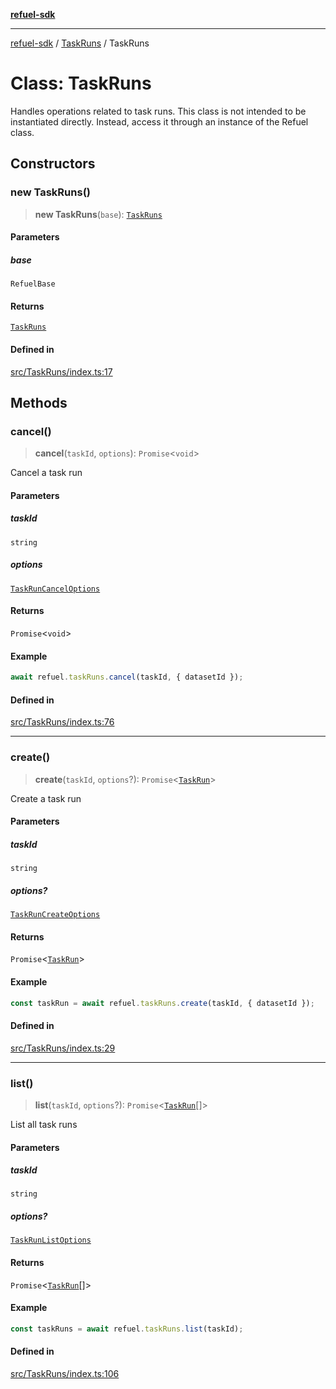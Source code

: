[**refuel-sdk**](../../README.md)

***

[refuel-sdk](../../modules.md) / [TaskRuns](../README.md) / TaskRuns

# Class: TaskRuns

Handles operations related to task runs.
This class is not intended to be instantiated directly.
Instead, access it through an instance of the Refuel class.

## Constructors

### new TaskRuns()

> **new TaskRuns**(`base`): [`TaskRuns`](TaskRuns.md)

#### Parameters

##### base

`RefuelBase`

#### Returns

[`TaskRuns`](TaskRuns.md)

#### Defined in

[src/TaskRuns/index.ts:17](https://github.com/refuel-ai/refuel-sdk/blob/16874f20b5fcb3c7bb7b9b1c20e6a2b25e10328d/src/TaskRuns/index.ts#L17)

## Methods

### cancel()

> **cancel**(`taskId`, `options`): `Promise`\<`void`\>

Cancel a task run

#### Parameters

##### taskId

`string`

##### options

[`TaskRunCancelOptions`](../../types/interfaces/TaskRunCancelOptions.md)

#### Returns

`Promise`\<`void`\>

#### Example

```ts
await refuel.taskRuns.cancel(taskId, { datasetId });
```

#### Defined in

[src/TaskRuns/index.ts:76](https://github.com/refuel-ai/refuel-sdk/blob/16874f20b5fcb3c7bb7b9b1c20e6a2b25e10328d/src/TaskRuns/index.ts#L76)

***

### create()

> **create**(`taskId`, `options`?): `Promise`\<[`TaskRun`](../../types/interfaces/TaskRun.md)\>

Create a task run

#### Parameters

##### taskId

`string`

##### options?

[`TaskRunCreateOptions`](../../types/interfaces/TaskRunCreateOptions.md)

#### Returns

`Promise`\<[`TaskRun`](../../types/interfaces/TaskRun.md)\>

#### Example

```ts
const taskRun = await refuel.taskRuns.create(taskId, { datasetId });
```

#### Defined in

[src/TaskRuns/index.ts:29](https://github.com/refuel-ai/refuel-sdk/blob/16874f20b5fcb3c7bb7b9b1c20e6a2b25e10328d/src/TaskRuns/index.ts#L29)

***

### list()

> **list**(`taskId`, `options`?): `Promise`\<[`TaskRun`](../../types/interfaces/TaskRun.md)[]\>

List all task runs

#### Parameters

##### taskId

`string`

##### options?

[`TaskRunListOptions`](../../types/interfaces/TaskRunListOptions.md)

#### Returns

`Promise`\<[`TaskRun`](../../types/interfaces/TaskRun.md)[]\>

#### Example

```ts
const taskRuns = await refuel.taskRuns.list(taskId);
```

#### Defined in

[src/TaskRuns/index.ts:106](https://github.com/refuel-ai/refuel-sdk/blob/16874f20b5fcb3c7bb7b9b1c20e6a2b25e10328d/src/TaskRuns/index.ts#L106)
